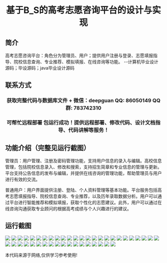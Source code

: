 <p><h1 align="center">基于B_S的高考志愿咨询平台的设计与实现</h1></p>

## 简介
高考志愿咨询平台：角色分为管理员、用户；提供用户注册与登录、志愿填报指导、院校信息查询、专业推荐、模拟填报、在线咨询等功能。    --计算机毕业设计源码；毕设源码；java毕业设计源码


## 联系方式
<p><h3 align="center">获取完整代码与数据库文件 + 微信：deepguan QQ: 86050149 QQ群: 783742310</h3></p>
<p><h3 align="center">可帮忙远程部署 包运行成功！提供远程部署、修改代码、设计文档指导、代码讲解等服务！</h3></p>

## 功能介绍（完整见运行截图）
管理员：用户管理、注册及密码管理功能，支持用户信息的录入与编辑。高校信息管理，包括院校信息录入、修改和搜索，支持招生简章和专业信息的管理与更新。平台支持公告信息的发布与编辑，并提供在线咨询的管理功能，帮助管理员与用户进行有效的交流。

普通用户：用户界面提供注册、登陆、个人资料管理等基本功能。平台服务包括高考志愿填报指导、院校信息查询、专业推荐，以及历年录取数据分析。用户可以通过平台进行智能推荐和模拟填报，获取个性化的志愿建议。此外，用户可以通过在线咨询沟通获取专业顾问的根据高考成绩与个人兴趣进行的建议。


## 运行截图
![](https://bs-1329754181.cos.ap-shanghai.myqcloud.com/ssm/GaokaoVolunteersConsultingPlatformBasedOnB_S/img/001.jpg)
![](https://bs-1329754181.cos.ap-shanghai.myqcloud.com/ssm/GaokaoVolunteersConsultingPlatformBasedOnB_S/img/002.jpg)
![](https://bs-1329754181.cos.ap-shanghai.myqcloud.com/ssm/GaokaoVolunteersConsultingPlatformBasedOnB_S/img/003.jpg)
![](https://bs-1329754181.cos.ap-shanghai.myqcloud.com/ssm/GaokaoVolunteersConsultingPlatformBasedOnB_S/img/004.jpg)
![](https://bs-1329754181.cos.ap-shanghai.myqcloud.com/ssm/GaokaoVolunteersConsultingPlatformBasedOnB_S/img/005.jpg)
![](https://bs-1329754181.cos.ap-shanghai.myqcloud.com/ssm/GaokaoVolunteersConsultingPlatformBasedOnB_S/img/006.jpg)
![](https://bs-1329754181.cos.ap-shanghai.myqcloud.com/ssm/GaokaoVolunteersConsultingPlatformBasedOnB_S/img/007.jpg)
![](https://bs-1329754181.cos.ap-shanghai.myqcloud.com/ssm/GaokaoVolunteersConsultingPlatformBasedOnB_S/img/008.jpg)
![](https://bs-1329754181.cos.ap-shanghai.myqcloud.com/ssm/GaokaoVolunteersConsultingPlatformBasedOnB_S/img/009.jpg)
![](https://bs-1329754181.cos.ap-shanghai.myqcloud.com/ssm/GaokaoVolunteersConsultingPlatformBasedOnB_S/img/010.jpg)
![](https://bs-1329754181.cos.ap-shanghai.myqcloud.com/ssm/GaokaoVolunteersConsultingPlatformBasedOnB_S/img/011.jpg)
![](https://bs-1329754181.cos.ap-shanghai.myqcloud.com/ssm/GaokaoVolunteersConsultingPlatformBasedOnB_S/img/012.jpg)
![](https://bs-1329754181.cos.ap-shanghai.myqcloud.com/ssm/GaokaoVolunteersConsultingPlatformBasedOnB_S/img/013.jpg)
![](https://bs-1329754181.cos.ap-shanghai.myqcloud.com/ssm/GaokaoVolunteersConsultingPlatformBasedOnB_S/img/014.jpg)
![](https://bs-1329754181.cos.ap-shanghai.myqcloud.com/ssm/GaokaoVolunteersConsultingPlatformBasedOnB_S/img/015.jpg)
![](https://bs-1329754181.cos.ap-shanghai.myqcloud.com/ssm/GaokaoVolunteersConsultingPlatformBasedOnB_S/img/016.jpg)
![](https://bs-1329754181.cos.ap-shanghai.myqcloud.com/ssm/GaokaoVolunteersConsultingPlatformBasedOnB_S/img/017.jpg)
![](https://bs-1329754181.cos.ap-shanghai.myqcloud.com/ssm/GaokaoVolunteersConsultingPlatformBasedOnB_S/img/018.jpg)
![](https://bs-1329754181.cos.ap-shanghai.myqcloud.com/ssm/GaokaoVolunteersConsultingPlatformBasedOnB_S/img/019.jpg)
![](https://bs-1329754181.cos.ap-shanghai.myqcloud.com/ssm/GaokaoVolunteersConsultingPlatformBasedOnB_S/img/020.jpg)
![](https://bs-1329754181.cos.ap-shanghai.myqcloud.com/ssm/GaokaoVolunteersConsultingPlatformBasedOnB_S/img/021.jpg)
![](https://bs-1329754181.cos.ap-shanghai.myqcloud.com/ssm/GaokaoVolunteersConsultingPlatformBasedOnB_S/img/022.jpg)
![](https://bs-1329754181.cos.ap-shanghai.myqcloud.com/ssm/GaokaoVolunteersConsultingPlatformBasedOnB_S/img/023.jpg)
![](https://bs-1329754181.cos.ap-shanghai.myqcloud.com/ssm/GaokaoVolunteersConsultingPlatformBasedOnB_S/img/024.jpg)
![](https://bs-1329754181.cos.ap-shanghai.myqcloud.com/ssm/GaokaoVolunteersConsultingPlatformBasedOnB_S/img/025.jpg)
![](https://bs-1329754181.cos.ap-shanghai.myqcloud.com/ssm/GaokaoVolunteersConsultingPlatformBasedOnB_S/img/026.jpg)
![](https://bs-1329754181.cos.ap-shanghai.myqcloud.com/ssm/GaokaoVolunteersConsultingPlatformBasedOnB_S/img/027.jpg)
![](https://bs-1329754181.cos.ap-shanghai.myqcloud.com/ssm/GaokaoVolunteersConsultingPlatformBasedOnB_S/img/028.jpg)
![](https://bs-1329754181.cos.ap-shanghai.myqcloud.com/ssm/GaokaoVolunteersConsultingPlatformBasedOnB_S/img/029.jpg)
![](https://bs-1329754181.cos.ap-shanghai.myqcloud.com/ssm/GaokaoVolunteersConsultingPlatformBasedOnB_S/img/030.jpg)
![](https://bs-1329754181.cos.ap-shanghai.myqcloud.com/ssm/GaokaoVolunteersConsultingPlatformBasedOnB_S/img/031.jpg)
![](https://bs-1329754181.cos.ap-shanghai.myqcloud.com/ssm/GaokaoVolunteersConsultingPlatformBasedOnB_S/img/032.jpg)
![](https://bs-1329754181.cos.ap-shanghai.myqcloud.com/ssm/GaokaoVolunteersConsultingPlatformBasedOnB_S/img/033.jpg)
![](https://bs-1329754181.cos.ap-shanghai.myqcloud.com/ssm/GaokaoVolunteersConsultingPlatformBasedOnB_S/img/034.jpg)
![](https://bs-1329754181.cos.ap-shanghai.myqcloud.com/ssm/GaokaoVolunteersConsultingPlatformBasedOnB_S/img/035.jpg)
![](https://bs-1329754181.cos.ap-shanghai.myqcloud.com/ssm/GaokaoVolunteersConsultingPlatformBasedOnB_S/img/036.jpg)
![](https://bs-1329754181.cos.ap-shanghai.myqcloud.com/ssm/GaokaoVolunteersConsultingPlatformBasedOnB_S/img/037.jpg)
![](https://bs-1329754181.cos.ap-shanghai.myqcloud.com/ssm/GaokaoVolunteersConsultingPlatformBasedOnB_S/img/038.jpg)
![](https://bs-1329754181.cos.ap-shanghai.myqcloud.com/ssm/GaokaoVolunteersConsultingPlatformBasedOnB_S/img/039.jpg)
![](https://bs-1329754181.cos.ap-shanghai.myqcloud.com/ssm/GaokaoVolunteersConsultingPlatformBasedOnB_S/img/040.jpg)
![](https://bs-1329754181.cos.ap-shanghai.myqcloud.com/ssm/GaokaoVolunteersConsultingPlatformBasedOnB_S/img/041.jpg)
![](https://bs-1329754181.cos.ap-shanghai.myqcloud.com/ssm/GaokaoVolunteersConsultingPlatformBasedOnB_S/img/042.jpg)
![](https://bs-1329754181.cos.ap-shanghai.myqcloud.com/ssm/GaokaoVolunteersConsultingPlatformBasedOnB_S/img/043.jpg)

<p>本代码来源于网络,仅供学习参考使用!</p>
